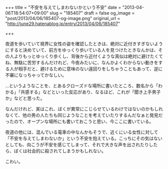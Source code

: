 +++
title = "不安を与えてしまわないかという不安"
date = "2013-04-06T18:54:07+09:00"
slug = "185407"
draft = false
og_image = "post/2013/04/06/185407-og-image.png"
original_url = "http://june29.hatenablog.jp/entry/2013/04/06/185407"

+++

<p>夜道を歩いていて視界に女性の姿を確認したときは、絶対に近付きすぎないようにすると決めていて、前方をゆっくり歩いている人を見つけたときなんかは、その人よりもっとゆっくり歩くし、背後から近付くような真似は絶対に避けたくてね、無駄に苦労するんだけれど、今夜みたいに、なんかよくわからない動きをする人が相手だと、避けるために意味のない遠回りをしちゃうこともあって、逆に不審になっちゃってかなしい。</p>
<p>…というようなことを、とあるクローズドな場所に書いたところ、数名から「わかる」「共感する」などといった反応があり、なるほど、これが「聞き上手男子か」などと思った。</p>
<p>なんだけれど、実はこれ、ぼくが異常にこじらせているわけではないのかもしれなくて、他の男の人たちも同じようなことを考えていたりするんだなぁと発見だったので、オープンな場所にも書いておこうと思い、今ここに書いている。</p>
<p>夜道の他には、混んでいる電車の中なんかもそうで、近くにいる女性に対して「不安を与えてしまわないか」という不安を抱えている。こっちにその気はないとしても、向こうが不安を感じてしまって、それで大きな声を出されたりしたら、ぼくは社会的に殺されてしまうかもしれない。</p>
<p>こわい。</p>